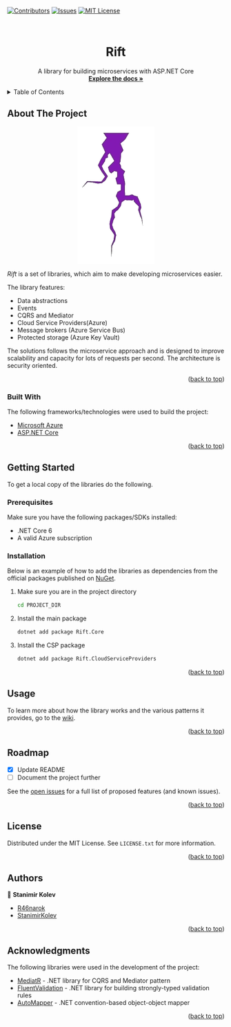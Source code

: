 
<div id="top"></div>

[![Contributors][contributors-shield]][contributors-url]
[![Issues][issues-shield]][issues-url]
[![MIT License][license-shield]][license-url]

<!-- PROJECT LOGO -->
<br />
<div align="center">
  <h1 align="center">Rift</h1>

  <p align="center">
    A library for building microservices with ASP.NET Core
    <br />
    <a href="https://github.com/R46narok/Rift/wiki"><strong>Explore the docs »</strong></a>
  </p>
</div>



<!-- TABLE OF CONTENTS -->
<details>
  <summary>Table of Contents</summary>
  <ol>
    <li>
      <a href="#about-the-project">About The Project</a>
      <ul>
        <li><a href="#built-with">Built With</a></li>
      </ul>
    </li>
    <li>
      <a href="#getting-started">Getting Started</a>
      <ul>
        <li><a href="#prerequisites">Prerequisites</a></li>
        <li><a href="#installation">Installation</a></li>
      </ul>
    </li>
    <li><a href="#usage">Usage</a></li>
    <li><a href="#roadmap">Roadmap</a></li>
    <li><a href="#license">License</a></li>
    <li><a href="#contact">Contact</a></li>
    <li><a href="#acknowledgments">Acknowledgments</a></li>
  </ol>
</details>



<!-- ABOUT THE PROJECT -->
## About The Project

<div align="center">
<img align="center" src="https://github.com/R46narok/Rift/blob/master/images/logo.png">
</div>

*Rift* is a set of libraries, which aim to make developing microservices easier.

The library features:
* Data abstractions
* Events
* CQRS and Mediator
* Cloud Service Providers(Azure)
* Message brokers (Azure Service Bus)
* Protected storage (Azure Key Vault)

The solutions follows the microservice approach and is designed to improve scalability and capacity for lots of requests per second. The architecture is security oriented.

<p align="right">(<a href="#top">back to top</a>)</p>



### Built With

The following frameworks/technologies were used to build the project:

* [Microsoft Azure](https://azure.microsoft.com/en-us/)
* [ASP.NET Core](https://dotnet.microsoft.com/en-us/apps/aspnet)
<p align="right">(<a href="#top">back to top</a>)</p>



<!-- GETTING STARTED -->
## Getting Started

To get a local copy of the libraries do the following.

### Prerequisites

Make sure you have the following packages/SDKs installed:
* .NET Core 6
* A valid Azure subscription

### Installation

Below is an example of how to add the libraries as dependencies from the official packages published on [NuGet](https://www.nuget.org/profiles/r46narok).

1. Make sure you are in the project directory
   ```sh
   cd PROJECT_DIR
   ```
2. Install the main package
   ```sh
   dotnet add package Rift.Core
   ```
3. Install the CSP package
   ```sh
   dotnet add package Rift.CloudServiceProviders
   ```

<p align="right">(<a href="#top">back to top</a>)</p>

<!-- USAGE EXAMPLES -->
## Usage

To learn more about how the library works and the various patterns it provides, go to the [wiki](https://github.com/R46narok/Rift/wiki).

<p align="right">(<a href="#top">back to top</a>)</p>


<!-- ROADMAP -->
## Roadmap

- [x] Update README
- [ ] Document the project further

See the [open issues](https://github.com/r46narok/rift/issues) for a full list of proposed features (and known issues).

<p align="right">(<a href="#top">back to top</a>)</p>

<!-- LICENSE -->
## License

Distributed under the MIT License. See `LICENSE.txt` for more information.

<p align="right">(<a href="#top">back to top</a>)</p>


<!-- CONTACT -->
## Authors

👤  **Stanimir Kolev**

-   [R46narok](https://github.com/R46narok)
-   [StanimirKolev](https://www.linkedin.com/in/stanimir-kolev-60984a227/)

<p align="right">(<a href="#top">back to top</a>)</p>

<!-- ACKNOWLEDGMENTS -->
## Acknowledgments

The following libraries were used in the development of the project:

* [MediatR](https://github.com/jbogard/MediatR) - .NET library for CQRS and Mediator pattern
* [FluentValidation](https://fluentvalidation.net/) - .NET library for building strongly-typed validation rules
* [AutoMapper](https://automapper.org/) - .NET convention-based object-object mapper

<p align="right">(<a href="#top">back to top</a>)</p>



<!-- MARKDOWN LINKS & IMAGES -->
<!-- https://www.markdownguide.org/basic-syntax/#reference-style-links -->
[contributors-shield]: https://img.shields.io/github/contributors/r46narok/rift.svg?style=for-the-badge
[contributors-url]: https://github.com/r46narok/rift/graphs/contributors
[forks-shield]: https://img.shields.io/github/forks/r46narok/rift.svg?style=for-the-badge
[forks-url]: https://github.com/r46narok/rift/network/members
[stars-shield]: https://img.shields.io/github/stars/r46narok/rift.svg?style=for-the-badge
[stars-url]: https://github.com/r46narok/rift/stargazers
[issues-shield]: https://img.shields.io/github/issues/r46narok/rift.svg?style=for-the-badge
[issues-url]: https://github.com/r46narok/rift/issues
[license-shield]: https://img.shields.io/github/license/r46narok/rift.svg?style=for-the-badge
[license-url]: https://github.com/r46narok/rift/blob/master/LICENSE
[product-screenshot]: images/logo.png
